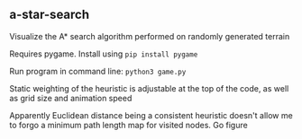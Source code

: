 ## a-star-search
Visualize the A* search algorithm performed on randomly generated terrain

Requires pygame. Install using `pip install pygame`

Run program in command line: `python3 game.py`

Static weighting of the heuristic is adjustable at the top of the code, as well as grid size and animation speed

Apparently Euclidean distance being a consistent heuristic doesn't allow me to forgo a minimum path length map for visited nodes. Go figure
